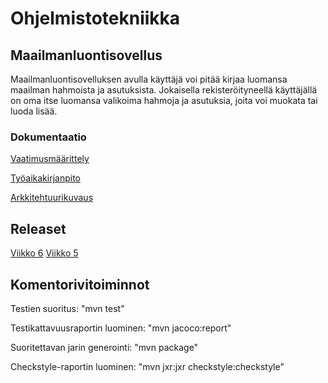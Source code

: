 # Ohjelmistotekniikka
## Maailmanluontisovellus
Maailmanluontisovelluksen avulla käyttäjä voi pitää kirjaa luomansa maailman hahmoista ja asutuksista. Jokaisella rekisteröityneellä käyttäjällä on oma itse luomansa valikoima hahmoja ja asutuksia, joita voi muokata tai luoda lisää.
### Dokumentaatio
[Vaatimusmäärittely](https://github.com/luuranko/ot-harjoitustyo/blob/master/dokumentaatio/vaatimusmaarittely.md)

[Työaikakirjanpito](https://github.com/luuranko/ot-harjoitustyo/blob/master/dokumentaatio/tyoaikakirjanpito.md)

[Arkkitehtuurikuvaus](https://github.com/luuranko/ot-harjoitustyo/blob/master/dokumentaatio/arkkitehtuuri.md)

## Releaset

[Viikko 6](https://github.com/luuranko/ot-harjoitustyo/releases/tag/viikko6)
[Viikko 5](https://github.com/luuranko/ot-harjoitustyo/releases/tag/viikko5)

## Komentorivitoiminnot

Testien suoritus: "mvn test"

Testikattavuusraportin luominen: "mvn jacoco:report"

Suoritettavan jarin generointi: "mvn package"

Checkstyle-raportin luominen: "mvn jxr:jxr checkstyle:checkstyle"
